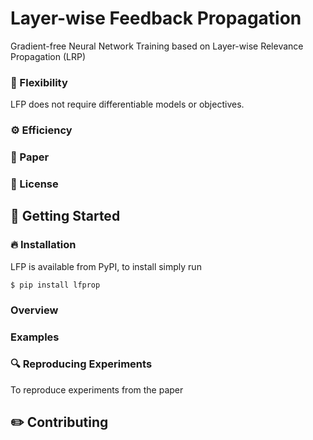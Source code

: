 # Layer-wise Feedback Propagation

Gradient-free Neural Network Training based on Layer-wise Relevance Propagation (LRP)

### :octopus: Flexibility
LFP does not require differentiable models or objectives. 

### :gear: Efficiency


### :open_book: Paper


### :scroll: License


## :rocket: Getting Started


### :fire: Installation

LFP is available from PyPI, to install simply run

```shell
$ pip install lfprop
```

### Overview


### Examples


### :mag: Reproducing Experiments

To reproduce experiments from the paper


## :pencil2: Contributing
